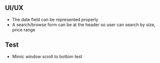 ## UI/UX
- The date field can be represented properly
- A search/browse form can be at the header so user can search by size, price range
## Test
- Mimic window scroll to bottom test